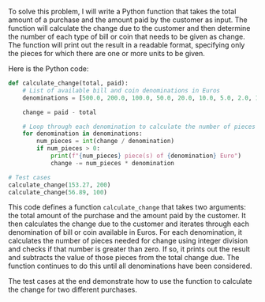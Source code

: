  To solve this problem, I will write a Python function that takes the total amount of a purchase and the amount paid by the customer as input. The function will calculate the change due to the customer and then determine the number of each type of bill or coin that needs to be given as change. The function will print out the result in a readable format, specifying only the pieces for which there are one or more units to be given.

Here is the Python code:

```python
def calculate_change(total, paid):
    # List of available bill and coin denominations in Euros
    denominations = [500.0, 200.0, 100.0, 50.0, 20.0, 10.0, 5.0, 2.0, 1.0, 0.5, 0.2, 0.1, 0.05, 0.02, 0.01]

    change = paid - total

    # Loop through each denomination to calculate the number of pieces needed for change
    for denomination in denominations:
        num_pieces = int(change / denomination)
        if num_pieces > 0:
            print(f"{num_pieces} piece(s) of {denomination} Euro")
            change -= num_pieces * denomination

# Test cases
calculate_change(153.27, 200)
calculate_change(56.89, 100)
```

This code defines a function `calculate_change` that takes two arguments: the total amount of the purchase and the amount paid by the customer. It then calculates the change due to the customer and iterates through each denomination of bill or coin available in Euros. For each denomination, it calculates the number of pieces needed for change using integer division and checks if that number is greater than zero. If so, it prints out the result and subtracts the value of those pieces from the total change due. The function continues to do this until all denominations have been considered.

The test cases at the end demonstrate how to use the function to calculate the change for two different purchases.